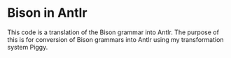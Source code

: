 # Bison in Antlr

This code is a translation of the Bison grammar into Antlr. The purpose of this is for conversion
of Bison grammars into Antlr using my transformation system Piggy.

